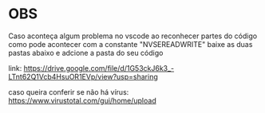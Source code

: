 # OBS

Caso aconteça algum problema no vscode ao reconhecer partes do código como pode acontecer com a constante "NVSEREADWRITE" baixe as duas pastas abaixo e adcione a pasta do seu código

link: https://drive.google.com/file/d/1G53ckJ6k3_-LTnt62Q1Vcb4HsuOR1EVp/view?usp=sharing

caso queira conferir se não há vírus: https://www.virustotal.com/gui/home/upload
